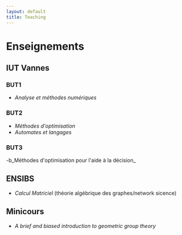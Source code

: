 ```yaml
---
layout: default
title: Teaching
---
```




# Enseignements


## IUT Vannes

### BUT1

- _Analyse et méthodes numériques_

### BUT2

- _Méthodes d'optimisation_
- _Automates et langages_


### BUT3


-b_Méthodes d'optimisation pour l'aide à la décision_



## ENSIBS

- _Calcul Matriciel_ (théorie algébrique des graphes/network sicence)

## Minicours

- _A brief and biased introduction to geometric group theory_

